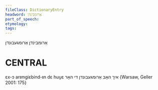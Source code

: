 ```yaml
---
fileClass: DictionaryEntry
headword: אַרומבינדן
part_of_speech: 
etymology: 
tags: 
---
```

אַרומבינדן
אַרומגעבונדן

CENTRAL
========

ɛx-ɔ arᵻmgiɛbind-ᵻn dɛ huu̯ɛ איך האָב אַרומגעבונדן די האָר {Warsaw, Geller 2001: 175}
